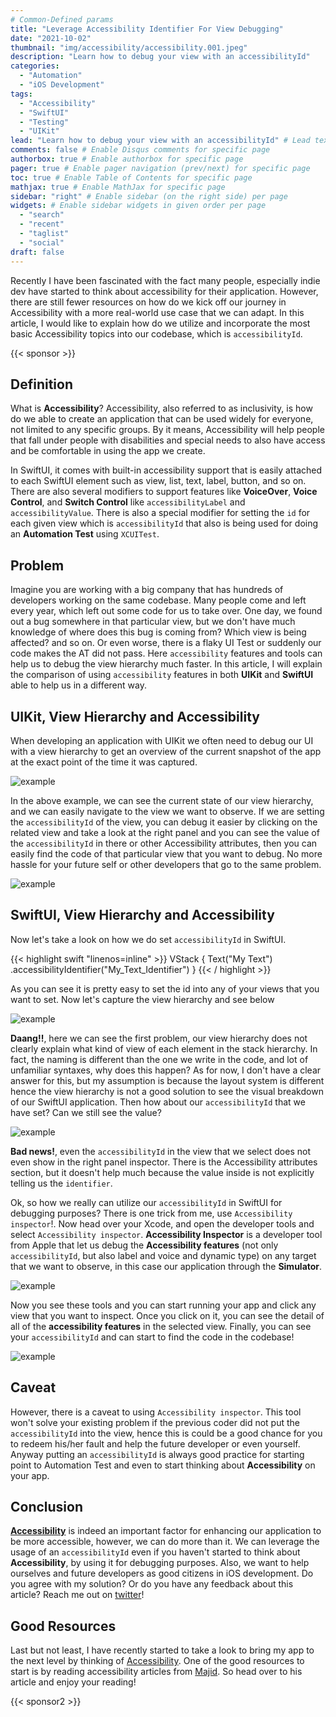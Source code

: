 ```yaml
---
# Common-Defined params
title: "Leverage Accessibility Identifier For View Debugging"
date: "2021-10-02"
thumbnail: "img/accessibility/accessibility.001.jpeg"
description: "Learn how to debug your view with an accessibilityId"
categories:
  - "Automation"
  - "iOS Development"
tags:
  - "Accessibility"
  - "SwiftUI"
  - "Testing"
  - "UIKit"
lead: "Learn how to debug your view with an accessibilityId" # Lead text
comments: false # Enable Disqus comments for specific page
authorbox: true # Enable authorbox for specific page
pager: true # Enable pager navigation (prev/next) for specific page
toc: true # Enable Table of Contents for specific page
mathjax: true # Enable MathJax for specific page
sidebar: "right" # Enable sidebar (on the right side) per page
widgets: # Enable sidebar widgets in given order per page
  - "search"
  - "recent"
  - "taglist"
  - "social"
draft: false
---
```


Recently I have been fascinated with the fact many people, especially indie dev have started to think about accessibility for their application. However, there are still fewer resources on how do we kick off our journey in Accessibility with a more real-world use case that we can adapt. In this article, I would like to explain how do we utilize and incorporate the most basic Accessibility topics into our codebase, which is `accessibilityId`.

{{< sponsor >}}

## Definition

What is **Accessibility**? Accessibility, also referred to as inclusivity, is how do we able to create an application that can be used widely for everyone, not limited to any specific groups. By it means, Accessibility will help people that fall under people with disabilities and special needs to also have access and be comfortable in using the app we create.

In SwiftUI, it comes with built-in accessibility support that is easily attached to each SwiftUI element such as view, list, text, label, button, and so on. There are also several modifiers to support features like **VoiceOver**, **Voice Control**, and **Switch Control** like `accessibilityLabel` and `accessibilityValue`. There is also a special modifier for setting the `id` for each given view which is `accessibilityId` that also is being used for doing an **Automation Test** using `XCUITest`.

## Problem

Imagine you are working with a big company that has hundreds of developers working on the same codebase. Many people come and left every year, which left out some code for us to take over. One day, we found out a bug somewhere in that particular view, but we don't have much knowledge of where does this bug is coming from? Which view is being affected? and so on. Or even worse, there is a flaky UI Test or suddenly our code makes the AT did not pass. Here `accessibility` features and tools can help us to debug the view hierarchy much faster. In this article, I will explain the comparison of using `accessibility` features in both **UIKit** and **SwiftUI** able to help us in a different way.

## UIKit, View Hierarchy and Accessibility

When developing an application with UIKit we often need to debug our UI with a view hierarchy to get an overview of the current snapshot of the app at the exact point of the time it was captured.

![example](/img/accessibility/example1.png)

In the above example, we can see the current state of our view hierarchy, and we can easily navigate to the view we want to observe. If we are setting the `accessibilityId` of the view, you can debug it easier by clicking on the related view and take a look at the right panel and you can see the value of the `accessibilityId` in there or other Accessibility attributes, then you can easily find the code of that particular view that you want to debug. No more hassle for your future self or other developers that go to the same problem.

![example](/img/accessibility/example2.png)

## SwiftUI, View Hierarchy and Accessibility

Now let's take a look on how we do set `accessibilityId` in SwiftUI.

{{< highlight swift "linenos=inline" >}}
VStack {
  Text("My Text")
  .accessibilityIdentifier("My_Text_Identifier")
}
{{< / highlight >}}

As you can see it is pretty easy to set the id into any of your views that you want to set. Now let's capture the view hierarchy and see below


![example](/img/accessibility/example3.png)

**Daang!!**, here we can see the first problem, our view hierarchy does not clearly explain what kind of view of each element in the stack hierarchy. In fact, the naming is different than the one we write in the code, and lot of unfamiliar syntaxes, why does this happen? As for now, I don't have a clear answer for this, but my assumption is because the layout system is different hence the view hierarchy is not a good solution to see the visual breakdown of our SwiftUI application. Then how about our `accessibilityId` that we have set? Can we still see the value?

![example](/img/accessibility/example4.png)

**Bad news!**, even the `accessibilityId` in the view that we select does not even show in the right panel inspector. There is the Accessibility attributes section, but it doesn't help much because the value inside is not explicitly telling us the `identifier`.

Ok, so how we really can utilize our `accessibilityId` in SwiftUI for debugging purposes? There is one trick from me, use `Accessibility inspector`!. Now head over your Xcode, and open the developer tools and select `Accessibility inspector`. **Accessibility Inspector** is a developer tool from Apple that let us debug the **Accessibility features** (not only `accessibilityId`, but also label and voice and dynamic type) on any target that we want to observe, in this case our application through the **Simulator**.

![example](/img/accessibility/example5.png)

Now you see these tools and you can start running your app and click any view that you want to inspect. Once you click on it, you can see the detail of all of the **accessibility features** in the selected view. Finally, you can see your `accessibilityId` and can start to find the code in the codebase!

![example](/img/accessibility/example6.png)

## Caveat

However, there is a caveat to using `Accessibility inspector`. This tool won't solve your existing problem if the previous coder did not put the `accessibilityId` into the view, hence this is could be a good chance for you to redeem his/her fault and help the future developer or even yourself. Anyway putting an `accessibilityId` is always good practice for starting point to Automation Test and even to start thinking about **Accessibility** on your app.

## Conclusion

[**Accessibility**](https://developer.apple.com/documentation/swiftui/view-accessibility) is indeed an important factor for enhancing our application to be more accessible, however, we can do more than it. We can leverage the usage of an `accessibilityId` even if you haven't started to think about **Accessibility**, by using it for debugging purposes. Also, we want to help ourselves and future developers as good citizens in iOS development. Do you agree with my solution? Or do you have any feedback about this article? Reach me out on [twitter](https://twitter.com/michaelabadiii)!

## Good Resources

Last but not least, I have recently started to take a look to bring my app to the next level by thinking of [Accessibility](https://developer.apple.com/documentation/swiftui/view-accessibility). One of the good resources to start is by reading accessibility articles from [Majid](https://swiftwithmajid.com/). So head over to his article and enjoy your reading!

{{< sponsor2 >}}
